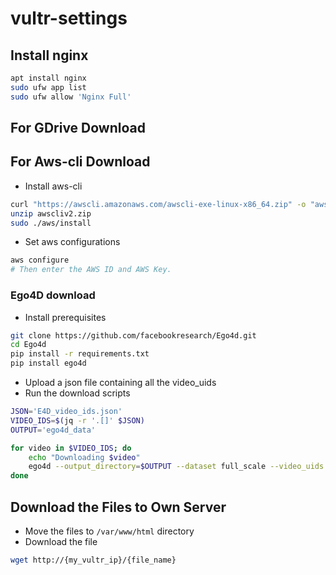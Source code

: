 # vultr-settings

## Install nginx
```sh
apt install nginx
sudo ufw app list
sudo ufw allow 'Nginx Full'
```

## For GDrive Download

## For Aws-cli Download
- Install aws-cli
```sh
curl "https://awscli.amazonaws.com/awscli-exe-linux-x86_64.zip" -o "awscliv2.zip"
unzip awscliv2.zip
sudo ./aws/install
```

- Set aws configurations
```sh
aws configure
# Then enter the AWS ID and AWS Key.
```

### Ego4D download
- Install prerequisites
```sh
git clone https://github.com/facebookresearch/Ego4d.git
cd Ego4d
pip install -r requirements.txt
pip install ego4d
```

- Upload a json file containing all the video_uids
- Run the download scripts
```sh
JSON='E4D_video_ids.json'
VIDEO_IDS=$(jq -r '.[]' $JSON)
OUTPUT='ego4d_data'

for video in $VIDEO_IDS; do
    echo "Downloading $video"
    ego4d --output_directory=$OUTPUT --dataset full_scale --video_uids $video -y
done
```

## Download the Files to Own Server
- Move the files to `/var/www/html` directory
- Download the file
```sh
wget http://{my_vultr_ip}/{file_name}
```
